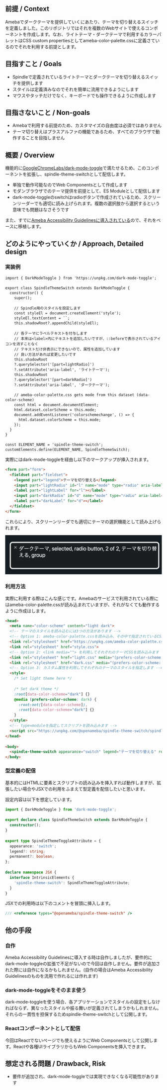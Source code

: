 ## 前提 / Context

Amebaでダークテーマを提供していくにあたり、テーマを切り替えるスイッチを定義しました。このリポジトリではそれを複数のWebサイトで使えるコンポーネントを作成します。なお、ライトテーマ・ダークテーマで利用するカラーパレットはCSS custom propertiesとしてameba-color-palette.cssに定義さているのでそれを利用する前提とします。

## 目指すこと / Goals

- Spindleで定義されているライトテーマとダークテーマを切り替えるスイッチを提供します
- スタイルは定義済みなのでそれを簡単に流用できるようにします
- マウスやタッチだけでなく、キーボードでも操作できるように作成します

## 目指さないこと / Non-goals

- Amebaで利用する前提のため、カスタマイズの自由度は必須ではありません
- テーマ切り替えはプラスアルファの機能であるため、すべてのブラウザで動作することを目指しません

## 概要 / Overview

機能的に[GoogleChromeLabs/dark-mode-toggle](https://github.com/GoogleChromeLabs/dark-mode-toggle)で満たせるため、このコンポーネントを拡張し、spindle-theme-switchとして配信します。

- 単独で動作可能なのでWeb Componentsとして作成します
- モダンブラウザでのテーマ提供を前提として、ES Moduleとして配信します
- dark-mode-toggleのswitchはradioボタンで作成されているため、スクリーンリーダーでも適切に読み上げられます。複数の選択肢から選択するという意味でも問題はなさそうです

また、すでに[Ameba Accessibility Guidelinesに導入されている](https://github.com/openameba/a11y-guidelines/pull/223)ので、それをベースに移植します。

## どのようにやっていくか / Approach, Detailed design

### 実装例

```tsx
import { DarkModeToggle } from 'https://unpkg.com/dark-mode-toggle';

export class SpindleThemeSwitch extends DarkModeToggle {
  constructor() {
    super();

    // Spindle用のスタイルを設定します
    const styleEl = document.createElement('style');
    styleEl.textContent = ``;
    this.shadowRoot?.appendChild(styleEl);

    // 各テーマにラベルテキストを付与します
    // 本来は<label>内にテキストを追加したいですが、::beforeで表示されているアイコンを消すことなく
    // テキストだけ非表示にできないので、属性を追加しています
    // 良い方法があれば変更したいです
    this.shadowRoot
    ?.querySelector('[part=lightRadio]')
    ?.setAttribute('aria-label', 'ライトテーマ');
    this.shadowRoot
    ?.querySelector('[part=darkRadio]')
    ?.setAttribute('aria-label', 'ダークテーマ');

    // ameba-color-palette.css gets mode from this dataset (data-color-scheme)
    const html = document.documentElement;
    html.dataset.colorScheme = this.mode;
    document.addEventListener('colorschemechange', () => {
      html.dataset.colorScheme = this.mode;
    });
  }
}

const ELEMENT_NAME = 'spindle-theme-switch';
customElements.define(ELEMENT_NAME, SpindleThemeSwitch);
```

実際にはdark-mode-toggleを経由し以下のマークアップが挿入されます。

```html
<form part="form">
  <fieldset part="fieldset">
    <legend part="legend">テーマを切り替える</legend>
    <input part="lightRadio" id="l" name="mode" type="radio" aria-label="ライトテーマ">
    <label part="lightLabel" for="l"></label>
    <input part="darkRadio" id="d" name="mode" type="radio" aria-label="ダークテーマ">
    <label part="darkLabel" for="d"></label>
  </fieldset>
</form>
```

これらにより、スクリーンリーダでも適切にテーマの選択機能として読み上げられます。

![Voice Overでspindle-theme-switchを読み上げた例。以下のように読み上げられる。ダークテーマ, selected, radio button, 2 of 2, テーマを切り替える, group](./voice-over.png)

### 利用方法

実際に利用する際はこんな感じです。Amebaのサービスで利用されている際にはameba-color-palette.cssが読み込まれていますが、それがなくても動作するように作成はします。

```html
<head>
  <meta name="color-scheme" content="light dark">
  <!-- テーマのスタイルを読み込むには3つの方法があります -->
  <!-- Option 1: ameba-color-palette.cssを読み込み、その中で指定されているCSSカスタムプロパティを利用します -->
  <link rel="stylesheet" href="https://unpkg.com/ameba-color-palette.css/ameba-color-palette.css">
  <link rel="stylesheet" href="style.css">
  <!-- Option 2: <link media=""> を利用してそれぞれのテーマCSSを読み込みます -->
  <link rel="stylesheet" href="light.css" media="(prefers-color-scheme: light)">
  <link rel="stylesheet" href="dark.css" media="(prefers-color-scheme: dark)">
  <!-- Option 3: カスタム属性を利用してそれぞれのテーマのスタイルを指定します -->
  <style>
    /* Set light theme here */

    /* Set dark theme */
    :root[data-color-scheme="dark"] {}
    @media (prefers-color-scheme: dark) {
      :root:not([data-color-scheme]),
      :root[data-color-scheme="dark"] {}
    }
  </style>
  <!-- type=moduleを指定してスクリプトを読み込みます -->
  <script src="https://unpkg.com/@openameba/spindle-theme-switch/spindle-theme-switch.js" type="module"></script>
</head>

<body>
  <spindle-theme-switch appearance="switch" legend="テーマを切り替える" remember></spindle-theme-switch>
</body>
```

### 型定義の配信

基本的にはHTMLに要素とスクリプトの読み込みを挿入すれば動作しますが、拡張したい場合やJSXでの利用をふまえて型定義を配信したいと思います。

設定内容は以下を想定しています。

```typescript
import { DarkModeToggle } from 'dark-mode-toggle';

export declare class SpindleThemeSwitch extends DarkModeToggle {
  constructor();
}

export type SpindleThemeToggleAttribute = {
  appearance: 'switch';
  legend?: string;
  permanent?: boolean;
};

declare namespace JSX {
  interface IntrinsicElements {
    'spindle-theme-switch': SpindleThemeToggleAttribute;
  }
}
```

JSXでの利用時は以下のコメントを冒頭に挿入します。

```typescript
/// <reference types="@openameba/spindle-theme-switch" />
```

## 他の手段

### 自作

Ameba Accessibility Guidelinesに導入する時は自作しましたが、要件的にdark-mode-toggleの拡張で不足がないので今回は自作しません。要件が追加された際には自作になるかもしれません。(自作の場合はAmeba Accessibility Guidelinesのものを流用で作れるには作れます)

### dark-mode-toggleをそのまま使う

dark-mode-toggleを使う場合、各アプリケーションでスタイルの設定をしなければならず、異なったスタイルや振る舞いが定義されてしまうかもしれません。それらの一貫性を担保するためspindle-theme-switchとして公開します。

### Reactコンポーネントとして配信

今回はReactでないページでも使えるようにWeb Componentsとして公開します。Reactや各種UIライブラリからもWeb Componentsを挿入できます。

## 想定される問題 / Drawback, Risk

- 要件が追加され、dark-mode-toggleでは実現できなくなる可能性があります
